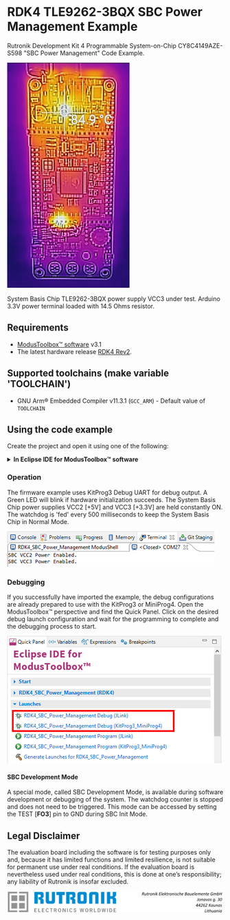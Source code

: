 # RDK4 TLE9262-3BQX SBC Power Management Example

Rutronik Development Kit 4 Programmable System-on-Chip CY8C4149AZE-S598 "SBC Power Management" Code Example. 

 <img src="images/rdk4_sbc_thermal.png" style="zoom:100%;" />

System Basis Chip TLE9262-3BQX power supply VCC3 under test. Arduino 3.3V power terminal loaded with 14.5 Ohms resistor.

## Requirements

- [ModusToolbox™ software](https://www.cypress.com/products/modustoolbox-software-environment) v3.1
- The latest hardware release [RDK4 Rev2](https://github.com/RutronikSystemSolutions/RDK4_Hardware_Files).

## Supported toolchains (make variable 'TOOLCHAIN')

- GNU Arm&reg; Embedded Compiler v11.3.1 (`GCC_ARM`) - Default value of `TOOLCHAIN`

## Using the code example

Create the project and open it using one of the following:

<details><summary><b>In Eclipse IDE for ModusToolbox&trade; software</b></summary>




1. Click the **New Application** link in the **Quick Panel** (or, use **File** > **New** > **ModusToolbox&trade; Application**). This launches the [Project Creator](https://www.infineon.com/ModusToolboxProjectCreator) tool.

2. Pick a kit supported by the code example from the list shown in the **Project Creator - Choose Board Support Package (BSP)** dialogue.

   When you select a supported kit, the example is reconfigured automatically to work with the kit. To work with a different supported kit later, use the [Library Manager](https://www.infineon.com/ModusToolboxLibraryManager) to choose the BSP for the supported kit. You can use the Library Manager to select or update the BSP and firmware libraries used in this application. To access the Library Manager, click the link from the **Quick Panel**.

   You can also just start the application creation process again and select a different kit.

   If you want to use the application for a kit not listed here, you may need to update the source files. If the kit does not have the required resources, the application may not work.

3. In the **Project Creator - Select Application** dialogue, choose the example by enabling the checkbox.

4. (Optional) Change the suggested **New Application Name**.

5. The **Application(s) Root Path** defaults to the Eclipse workspace which is usually the desired location for the application. If you want to store the application in a different location, you can change the *Application(s) Root Path* value. Applications that share libraries should be in the same root path.

6. Click **Create** to complete the application creation process.

For more details, see the [Eclipse IDE for ModusToolbox&trade; software user guide](https://www.infineon.com/MTBEclipseIDEUserGuide) (locally available at *{ModusToolbox&trade; software install directory}/docs_{version}/mt_ide_user_guide.pdf*).

</details>

### Operation

The firmware example uses KitProg3 Debug UART for debug output. A Green LED will blink if hardware initialization succeeds. The System Basis Chip power supplies VCC2 [+5V] and VCC3 [+3.3V] are held constantly ON. The watchdog is 'fed' every 500 milliseconds to keep the System Basis Chip in Normal Mode.

<img src="images/debug_output.png" style="zoom:100%;" />

### Debugging

If you successfully have imported the example, the debug configurations are already prepared to use with the KitProg3 or MiniProg4. Open the ModusToolbox™ perspective and find the Quick Panel. Click on the desired debug launch configuration and wait for the programming to complete and the debugging process to start.

<img src="images/debug_start.png" style="zoom:100%;" />

#### SBC Development Mode

A special mode, called SBC Development Mode, is available during software development or debugging of the system. The watchdog counter is stopped and does not need to be triggered. This mode can be accessed by setting the TEST [**FO3**] pin to GND during SBC Init Mode.

## Legal Disclaimer

The evaluation board including the software is for testing purposes only and, because it has limited functions and limited resilience, is not suitable for permanent use under real conditions. If the evaluation board is nevertheless used under real conditions, this is done at one’s responsibility; any liability of Rutronik is insofar excluded. 

<img src="images/rutronik_origin_kaunas.png" style="zoom:50%;" />



